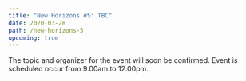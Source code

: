 ```yaml
---
title: "New Horizons #5: TBC"
date: 2020-03-28
path: /new-horizons-5
upcoming: true
---
```


The topic and organizer for the event will soon be confirmed. Event is scheduled occur from 9.00am to 12.00pm.
